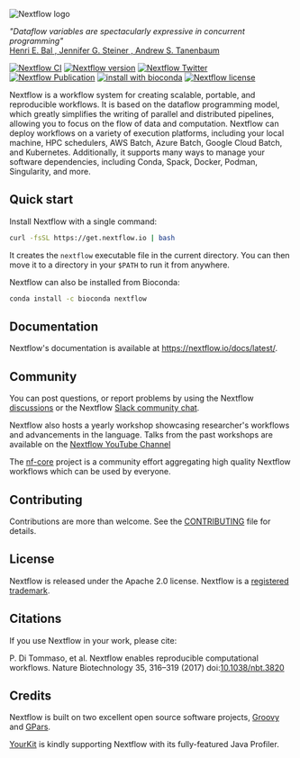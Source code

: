 ![Nextflow logo](https://github.com/nextflow-io/trademark/blob/master/nextflow2014_no-bg.png)

*"Dataflow variables are spectacularly expressive in concurrent programming"*
<br>[Henri E. Bal , Jennifer G. Steiner , Andrew S. Tanenbaum](https://dl.acm.org/doi/abs/10.1145/72551.72552)

[![Nextflow CI](https://github.com/nextflow-io/nextflow/workflows/Nextflow%20CI/badge.svg)](https://github.com/nextflow-io/nextflow/actions/workflows/build.yml?query=branch%3Amaster+event%3Apush)
[![Nextflow version](https://img.shields.io/github/release/nextflow-io/nextflow.svg?colorB=26af64&style=popout)](https://github.com/nextflow-io/nextflow/releases/latest)
[![Nextflow Twitter](https://img.shields.io/twitter/url/https/nextflowio.svg?colorB=26af64&&label=%40nextflow&style=popout)](https://twitter.com/nextflowio)
[![Nextflow Publication](https://img.shields.io/badge/Published-Nature%20Biotechnology-26af64.svg?colorB=26af64&style=popout)](https://www.nature.com/articles/nbt.3820)
[![install with bioconda](https://img.shields.io/badge/install%20with-bioconda-brightgreen.svg?colorB=26af64&style=popout)](http://bioconda.github.io/recipes/nextflow/README.html)
[![Nextflow license](https://img.shields.io/github/license/nextflow-io/nextflow.svg?colorB=26af64&style=popout)](https://github.com/nextflow-io/nextflow/blob/master/COPYING)

Nextflow is a workflow system for creating scalable, portable, and reproducible workflows. It is based on the dataflow programming model, which greatly simplifies the writing of parallel and distributed pipelines, allowing you to focus on the flow of data and computation. Nextflow can deploy workflows on a variety of execution platforms, including your local machine, HPC schedulers, AWS Batch, Azure Batch, Google Cloud Batch, and Kubernetes. Additionally, it supports many ways to manage your software dependencies, including Conda, Spack, Docker, Podman, Singularity, and more.

## Quick start

Install Nextflow with a single command:

```bash
curl -fsSL https://get.nextflow.io | bash
```

It creates the `nextflow` executable file in the current directory. You can then move it to a directory in your `$PATH` to run it from anywhere.

Nextflow can also be installed from Bioconda:

```bash
conda install -c bioconda nextflow
```

## Documentation

Nextflow's documentation is available at https://nextflow.io/docs/latest/.

## Community

You can post questions, or report problems by using the Nextflow [discussions](https://github.com/nextflow-io/nextflow/discussions)
or the Nextflow [Slack community chat](https://www.nextflow.io/slack-invite.html).

Nextflow also hosts a yearly workshop showcasing researcher's workflows and advancements in the language. Talks from the past workshops are available on the [Nextflow YouTube Channel](https://www.youtube.com/@Nextflow)

The [nf-core](https://nf-co.re/) project is a community effort aggregating high quality Nextflow workflows which can be used by everyone.

## Contributing

Contributions are more than welcome. See the [CONTRIBUTING](CONTRIBUTING.md) file for details.

## License

Nextflow is released under the Apache 2.0 license. Nextflow is a [registered trademark](https://github.com/nextflow-io/trademark).

## Citations

If you use Nextflow in your work, please cite:

P. Di Tommaso, et al. Nextflow enables reproducible computational workflows. Nature Biotechnology 35, 316–319 (2017) doi:[10.1038/nbt.3820](http://www.nature.com/nbt/journal/v35/n4/full/nbt.3820.html)

## Credits

Nextflow is built on two excellent open source software projects, <a href='http://groovy-lang.org' target='_blank'>Groovy</a>
and <a href='http://www.gpars.org/' target='_blank'>GPars</a>.

<a href='http://www.yourkit.com' target='_blank'>YourKit</a> is kindly supporting Nextflow with its fully-featured Java Profiler.
